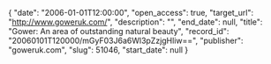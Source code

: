 {
  "date": "2006-01-01T12:00:00", 
  "open_access": true, 
  "target_url": "http://www.goweruk.com/", 
  "description": "", 
  "end_date": null, 
  "title": "Gower: An area of outstanding natural beauty", 
  "record_id": "20060101T120000/mGyF03J6a6Wl3pZzjgHliw==", 
  "publisher": "goweruk.com", 
  "slug": 51046, 
  "start_date": null
}

